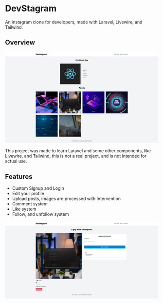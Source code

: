 # DevStagram

An instagram clone for developers, made with Laravel, Livewire, and Tailwind.

## Overview

![](img/profile.png)

This project was made to learn Laravel and some other components, like Livewire, and Tailwind, this is not a real project, and is not intended for actual use.

## Features

-   Custom Signup and Login
-   Edit your profile
-   Upload posts, images are processed with Intervention
-   Comment system
-   Like system
-   Follow, and unfollow system

![](img/post.png)

